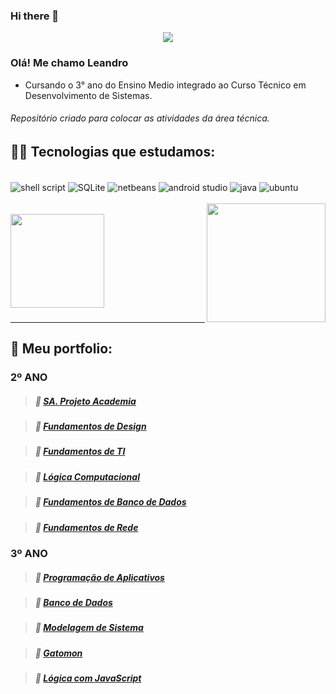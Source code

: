 ### Hi there 👋

<div align="center">
  <img src="https://user-images.githubusercontent.com/102531267/224816958-376cb141-9f93-4616-8bd7-2e62656cf608.png" />
</div>

### Olá! Me chamo Leandro
- Cursando o 3° ano do Ensino Medio integrado ao Curso Técnico em Desenvolvimento de Sistemas.
###### Repositório criado para colocar as atividades da área técnica.

## 🐱‍💻 Tecnologias que estudamos:
<div style="display : inline_block"><br/>
  <img align="center" alt="shell script" src="https://img.shields.io/badge/Shell_Script-121011?style=for-the-badge&logo=gnu-bash&logoColor=white" />
  <img align="center" alt="SQLite" src="https://img.shields.io/badge/SQLite-07405E?style=for-the-badge&logo=sqlite&logoColor=white" />
  <img align="center" alt="netbeans" src="https://img.shields.io/badge/apache%20netbeans-1B6AC6?style=for-the-badge&logo=apache%20netbeans%20IDE&logoColor=white" />
  <img align="center" alt="android studio" src="https://img.shields.io/badge/Android_Studio-3DDC84?style=for-the-badge&logo=android-studio&logoColor=white" />
  <img align="center" alt="java" src="https://img.shields.io/badge/Java-ED8B00?style=for-the-badge&logo=openjdk&logoColor=white" />
  <img align="center" alt="ubuntu" src="https://img.shields.io/badge/Ubuntu-E95420?style=for-the-badge&logo=ubuntu&logoColor=white" />
  
</div>

<br>
<img align="right" height="190" src="https://media1.giphy.com/media/MxZKME5mbgeXckKp14/giphy.gif?cid=ecf05e47imlfenvt68zskisn53kcf9aifd3ianpaxf9odae1&ep=v1_stickers_search&rid=giphy.gif&ct=s">
</br>

<img height="150em" src="https://github-readme-stats.vercel.app/api/top-langs/?username=y-leandro&layout=compact&langs_count=7&theme=tokyonight"/>

###



-----------------------------------------------------------------------------------------------------------


## 💾 Meu portfolio:


### 2º ANO 

> ##### 🔹 [SA. Projeto Academia](https://github.com/y-leandro/portfolio2/tree/main/SA%20-%20Contextualiza%C3%A7%C3%A3o)

> ##### 🔹 [Fundamentos de Design](https://github.com/y-leandro/portfolio2/tree/main/Fundamentos%20de%20Design)

> ##### 🔹 [Fundamentos de TI](https://github.com/y-leandro/portfolio2/tree/main/Fundamentos%20de%20TI)

> ##### 🔹 [Lógica Computacional](https://github.com/y-leandro/portfolio2/tree/main/L%C3%B3gica%20Computacional)

> ##### 🔹 [Fundamentos de Banco de Dados](https://github.com/y-leandro/portfolio2/tree/main/Banco%20de%20Dados)

> ##### 🔹 [Fundamentos de Rede](https://github.com/y-leandro/portfolio2/tree/main/Fundamentos%20de%20Rede)

### 3º ANO

> ##### 🔹 [Programação de Aplicativos](https://github.com/y-leandro/portfolio2/tree/main/Programa%C3%A7%C3%A3o%20de%20Aplicativos)

> ##### 🔹 [Banco de Dados](https://github.com/y-leandro/portfolio2/tree/main/banco%20de%20dados)

> ##### 🔹 [Modelagem de Sistema](https://github.com/y-leandro/portfolio2/tree/main/Modelagem%20de%20Sistema)

> ##### 🔹 [Gatomon](https://github.com/y-leandro/Gatomon)

> ##### 🔹 [Lógica com JavaScript](https://github.com/y-leandro/atvLogicaJS)




